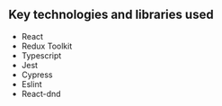 
## Key technologies and libraries used
* React
* Redux Toolkit
* Typescript
* Jest
* Cypress
* Eslint
* React-dnd
